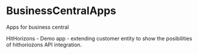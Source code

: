 # BusinessCentralApps
Apps for business central

HitHorizons - Demo app - extending customer entity to show the posibilities of hithoriozons API integration.
